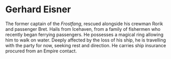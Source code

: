 # Gerhard Eisner

The former captain of the *Frostfang*, rescued alongside his crewman Rorik and passenger Bret. Hails from Icehaven, from a family of fishermen who recently began ferrying passengers. He possesses a magical ring allowing him to walk on water. Deeply affected by the loss of his ship, he is travelling with the party for now, seeking rest and direction. He carries ship insurance procured from an Empire contact.
